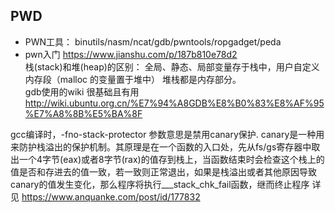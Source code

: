 ## PWD  
- PWN工具： binutils/nasm/ncat/gdb/pwntools/ropgadget/peda   
- pwn入门 https://www.jianshu.com/p/187b810e78d2    
栈(stack)和堆(heap)的区别： 全局、静态、局部变量存于栈中，用户自定义内存段（malloc 的变量置于堆中）  堆栈都是内存部分。   
gdb使用的wiki 很基础且有用 http://wiki.ubuntu.org.cn/%E7%94%A8GDB%E8%B0%83%E8%AF%95%E7%A8%8B%E5%BA%8F    

gcc编译时，-fno-stack-protector 参数意思是禁用canary保护. canary是一种用来防护栈溢出的保护机制。其原理是在一个函数的入口处，先从fs/gs寄存器中取出一个4字节(eax)或者8字节(rax)的值存到栈上，当函数结束时会检查这个栈上的值是否和存进去的值一致，若一致则正常退出，如果是栈溢出或者其他原因导致canary的值发生变化，那么程序将执行___stack_chk_fail函数，继而终止程序 详见 https://www.anquanke.com/post/id/177832

